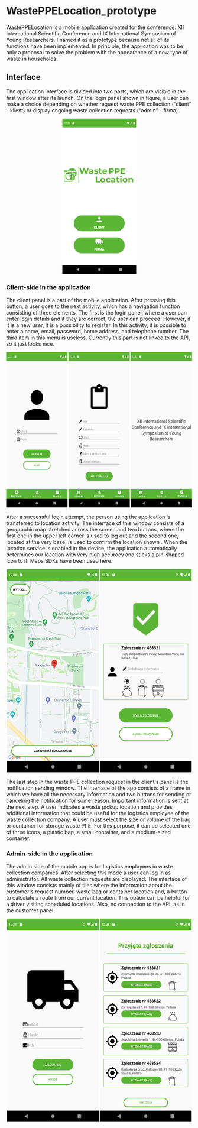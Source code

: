 # WastePPELocation_prototype
WastePPELocation is a mobile application created for the conference: XII International Scientific Conference and IX International Symposium of Young Researchers. I named it as a prototype because not all of its functions have been implemented. 
In principle, the application was to be only a proposal to solve the problem with the appearance of a new type of waste in households.

## Interface
The application interface is divided into two parts, which are visible in the first window after its launch. On the login panel shown in figure, 
a user  can  make a  choice  depending  on  whether request  waste  PPE  collection  (“client”  - klient)  or display ongoing waste collection requests (“admin” - firma).

<p align="center">
<img src="app/src/main/main.png" width="200" height="420" >
</p>

### Client-side in the application
The client panel is a part of the mobile application. After pressing this button, a user goes to the next activity, which has a navigation function consisting of three elements. The first is the login panel, where a user can enter login details and if they are correct, the user can proceed. However, if it is a new user, it is a possibility to register. In this activity, it is possible to enter a name, email, password, home address, and telephone number. The third item in this menu is useless. Currently this part is not linked to the API, so it just looks nice.

<p align="center">
<img src="app/src/main/client.png" width="600" height="420" />
</p>

After a successful login attempt, the person using the application is transferred to location activity. The interface of this window consists of a geographic map stretched across the screen and two buttons, where the first one in the upper left corner is used to log out and the second one, located at the very base, is used to confirm the location shown . When the location service is enabled in the device, the application automatically determines our location with very high accuracy and sticks a pin-shaped icon to it. Maps SDKs have been used here.

<p align="center">
<img src="app/src/main/confirm.png" width="500" height="550" />
</p>

The last step in the waste PPE collection request in the client's panel is the notification sending window. The interface of the app consists of a frame in which we have all the necessary information and two buttons for sending or canceling the notification for some reason. Important information is sent at the next step. A user indicates a waste pickup location and provides additional information that could be useful for the logistics employee of the waste collection company. A user must select the size or volume of the bag or container for storage waste PPE. For this purpose, it can be selected one of three icons, a plastic bag, a small container, and a medium-sized container.

### Admin-side in the application
The admin side of the mobile app is for logistics employees in waste collection companies. After selecting this mode a user can log in as administrator. All waste collection requests are displayed. The interface of this window consists mainly of tiles where the information about  the customer's request number, waste bag or  container location and, a button to calculate a route from our current location. This option can be helpful for a driver visiting scheduled locations. Also, no connection to the API, as in the customer panel.

<p align="center">
<img src="app/src/main/company.png" width="500" height="550" />
</p>
